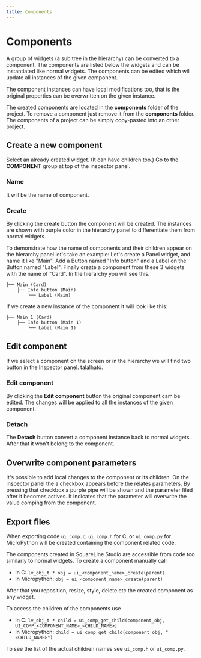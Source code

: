 ```yaml
---
title: Components
---
```


# Components

A group of widgets (a sub tree in the hierarchy) can be converted to a component. The components are listed below the widgets and can be instantiated like normal widgets.
The components can be edited which will update all instances of the given component. 

The component instances can have local modifications too, that is the original properties can be overwritten on the given instance.

The created components are located in the **components** folder of the project. To remove a component just remove it from the **components** folder. The components of a project can be simply copy-pasted into an other project. 

## Create a new component

Select an already created widget. (It can have children too.) Go to the **COMPONENT** group at top of the inspector panel. 

### Name

It will be the name of component.

### Create

By clicking the create button the component will be created. The instances are shown with purple color in the hierarchy panel to differentiate them from normal widgets. 

To demonstrate how the name of components and their children appear on the hierarchy panel let's take an example: Let's create a Panel widget, and name it like "Main". Add a Button named "Info button" and a  Label on the Button named "Label". Finally create a component from these 3 widgets with the name of "Card". In the hierarchy you will see this. 

```
├── Main (Card)
    ├── Info button (Main)
        └── Label (Main)
```

If we create a new instance of the component it will look like this:

```
├── Main 1 (Card)
    ├── Info button (Main 1)
        └── Label (Main 1)
```

## Edit component

If we select a component on the screen or in the hierarchy we will find two button in the Inspector panel.  található.

### Edit component

By clicking the **Edit component** button the original component cam be edited. The changes will be applied to all the instances of the given component.

### Detach

The **Detach** button convert a component instance back to normal widgets. After that it won't belong to the component.

## Overwrite component parameters

It's possible to add local changes to the component or its children. On the inspector panel the a checkbox appears before the relates parameters. By pressing that checkbox a purple pipe will be shown and the parameter filed after it becomes actives. It indicates that the parameter will overwrite the value comping from the component.

## Export files

When exporting code `ui_comp.c`, `ui_comp.h` for C, or `ui_comp.py` for MicroPython  will be created containing the component related code.

The components created in SquareLine Studio are accessible from code too similarly to normal widgets. To create a component manually call 

- In C: `lv_obj_t * obj = ui_<component_name>_create(parent)` 
- In Micropython: `obj = ui_<component_name>_create(parent)`

After that you reposition, resize, style, delete etc the created component as any widget.

To access the children of the components use

- In C: `lv_obj_t * child = ui_comp_get_child(component_obj, UI_COMP_<COMPONENT_NAME>_<CHILD_NAME>)`
- In Micropython: `child = ui_comp_get_child(component_obj, "<CHILD_NAME>")`

To see the list of the actual children names see `ui_comp.h` or `ui_comp.py`.
